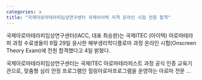 ```yaml
---
categories: a
title: "국제아로마테라피임상연구센터 국제아이텍 자격 온라인 시험 전원 합격"
---
```

국제아로마테라피임상연구센터(IACC, 대표 최승완)는 국제ITEC (아이텍) 아로마테라피 과정 수료생들이 9월 29일 응시한 해부생리학디플로마 과정 온라인 시험(Onscreen Theory Exam)에 전원 합격했다고 4일 밝혔다.

국제아로마테라피임상연구센터는 국제ITEC 아로마테라피스트 과정 공식 인증 교육기관으로, 맞춤형 심리 안정 프로그램인 힐링아로마프로그램을 운영하는 아로마 전문 ...